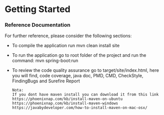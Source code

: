 # Getting Started

### Reference Documentation

For further reference, please consider the following sections:

* To compile the application run mvn clean install site
* To run the application go to root folder of the project and run 
  the command: mvn spring-boot:run
* To review the code quality assurance go to target/site/index.html, here you
will find, code coverage, java doc, PMD, CMD, CheckStyle, FindingBugs and Surefire Report

    ```
  Nota:
  If you dont have maven install you can download it from this link 
  https://phoenixnap.com/kb/install-maven-on-ubuntu
  https://phoenixnap.com/kb/install-maven-windows
  https://javabydeveloper.com/how-to-install-maven-on-mac-osx/
    
    ```
